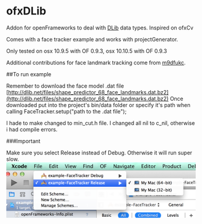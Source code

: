 ofxDLib
=======

Addon for openFrameworks to deal with [DLib](http://dlib.net/) data types.
Inspired on ofxCv

Comes with a face tracker example and works with projectGenerator.

Only tested on osx 10.9.5 with OF 0.9.3, osx 10.10.5 with OF 0.9.3

Additional contributions for face landmark tracking come from [m9dfukc](https://github.com/m9dfukc/ofxDLib).


##To run example

Remember to download the face model .dat file [http://dlib.net/files/shape_predictor_68_face_landmarks.dat.bz2](http://dlib.net/files/shape_predictor_68_face_landmarks.dat.bz2)
Once downloaded put into the project's bin/data folder or specify it's path when calling FaceTracker.setup("path to the .dat file");

I hade to make changed to min_cut.h file. I changed all nil to c_nil, otherwise i had compile errors.

###Important

Make sure you select Release instead of Debug. Otherwise it will run super slow.
![image](img/selectrelease.png)



